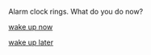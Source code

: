Alarm clock rings. What do you do now?

[wake up now](wake-up-now.md)

[wake up later](wake-up-later.md)
